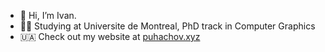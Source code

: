 - 👋 Hi, I’m Ivan.
- 🧑‍🎓 Studying at Universite de Montreal, PhD track in Computer Graphics
- 🇺🇦 Check out my website at [puhachov.xyz](puhachov.xyz)

<!---
ivanpuhachov/ivanpuhachov is a ✨ special ✨ repository because its `README.md` (this file) appears on your GitHub profile.
You can click the Preview link to take a look at your changes.
--->
